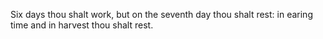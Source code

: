 Six days thou shalt work, but on the seventh day thou shalt rest: in earing time and in harvest thou shalt rest.
